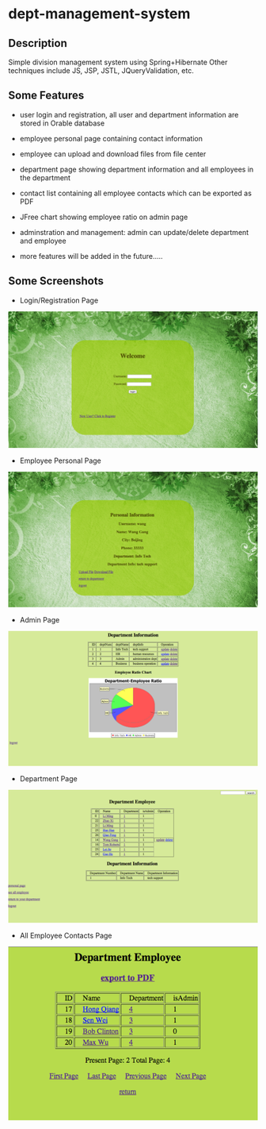 dept-management-system
======================

## Description
Simple division management system using Spring+Hibernate
Other techniques include JS, JSP, JSTL, JQueryValidation, etc.

## Some Features

* user login and registration, all user and department information are stored in Orable database

* employee personal page containing contact information

* employee can upload and download files from file center

* department page showing department information and all employees in the department

* contact list containing all employee contacts which can be exported as PDF

* JFree chart showing employee ratio on admin page

* adminstration and management: admin can update/delete department and employee

* more features will be added in the future.....


## Some Screenshots

* Login/Registration Page

![test1](/images/login.png)

* Employee Personal Page

![test2](/images/personal.png)

* Admin Page

![test3](/images/admin.png)

* Department Page

![test4](/images/dept.png)

* All Employee Contacts Page

![test5](/images/emp.png)
